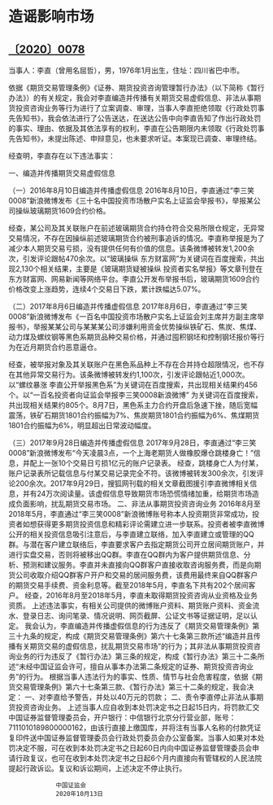 # 造谣影响市场

## [〔2020〕0078](http://www.csrc.gov.cn/pub/zjhpublic/G00306212/202102/t20210224_393059.htm)

 
当事人：李直（曾用名屈哲），男，1976年1月出生，住址：四川省巴中市。

依据《期货交易管理条例》《证券、期货投资咨询管理暂行办法》（以下简称《暂行办法》）的有关规定，我会对李直编造并传播有关期货交易虚假信息、非法从事期货投资咨询业务等行为进行了立案调查、审理，当事人李直拒绝领取《行政处罚事先告知书》，我会依法进行了公告送达，在送达公告中向李直告知了作出行政处罚的事实、理由、依据及其依法享有的权利，李直在公告期限内未领取《行政处罚事先告知书》，未提出陈述、申辩意见，也未要求听证。本案现已调查、审理终结。

经查明，李直存在以下违法事实：

一、编造并传播期货交易虚假信息

（一）2016年8月10日编造并传播虚假信息
2016年8月10日，李直通过“李三笑0008”新浪微博发布《三十名中国投资市场散户实名上证监会举报书》，举报某公司操纵玻璃期货1609合约价格。

经查，某公司及其关联账户在前述玻璃期货合约持仓符合交易所限仓规定，无异常交易情况，不存在因操纵前述玻璃期货合约被刑事追诉的情况。李直称举报是为了减少本人期货交易亏损，没有提供任何有价值的信息。该条微博被转发1,200余次，引发评论跟帖470余次。以“玻璃操纵 东方财富网”为关键词在百度搜索，共出现2,130个相关结果，主要是《玻璃期货疑被操纵 投资者实名举报》等文章刊登在东方财富网、网易新闻等网络平台。李直公开发布举报书后，玻璃期货1609合约价格改变上涨趋势，连续4个交易日下跌，累计跌幅达5.07%。

（二）2017年8月6日编造并传播虚假信息
2017年8月6日，李直通过“李三笑0008”新浪微博发布《一百名中国投资市场散户实名上证监会刘主席并方副主席举报书》，举报某某公司与某某某公司涉嫌利用资金优势操纵铁矿石、焦炭、焦煤、动力煤及螺纹钢等黑色系期货品种交易价格，并通过囤积钢坯和控制钢坯报价等行为在近月期货合约恶意逼仓。

经查，被举报对象及其关联账户在黑色系品种上不存在合并持仓超限情况，也不存在其他异常交易行为。该条微博被转发约1,100次，引发评论跟帖近1,000次。以“螺纹暴涨 李直公开举报黑色系”为关键词在百度搜索，共出现相关结果约456个。以“一百名投资者向证监会举报李三笑0008新浪微博” 为关键词在百度搜索，共出现相关结果约805个。8月7日，黑色系主力合约开盘后急速下挫，随后宽幅震荡，铁矿石期货1801合约振幅为7%、焦炭期货1801合约振幅为6%、焦煤期货1801合约振幅为6%，明显超出日常波动幅度。

（三）2017年9月28日编造并传播虚假信息
2017年9月28日，李直通过“李三笑0008”新浪微博发布“今天凌晨3点，一个上海老期货人做橡胶爆仓跳楼身亡！”信息，并配上一张10个交易日亏损1亿元的账户记录表。
经查，跳楼身亡人为付某，账户记录表所记载信息与付某交易记录完全不符。该微博被转发300余次，引发评论200余次。2017年9月29日，搜狐网刊载的相关文章截图援引李直微博相关信息，并有24万次阅读量。该虚假信息导致期货市场恐慌情绪加重，给期货市场造成负面影响，扰乱期货交易市场。
二、非法从事期货投资咨询业务
2016年8月至2018年5月，李直通过“李三笑0008”新浪微博账号称本人投资期货非常成功，投资者如想获得更多期货投资信息和精彩评论需建立进一步联系。投资者被李直微博公开的相关投资信息吸引注意后，与李直建立联络，加入李直建立或管理的QQ群。与潜在客户建立联络后，李直要求客户去指定期货公司开立居间期货账户，并进行实盘交易，否则将被移出QQ群。李直在QQ群内为客户提供期货信息、分析、预测和建议服务。李直并未直接向QQ群客户直接收取咨询服务费，而是向期货公司收取介绍QQ群客户开户和交易的居间服务费，该费用最终来自QQ群客户的期货交易手续费、资金利息等。截至2018年5月，李直名下共有202个居间客户。
经查，2016年8月至2018年5月，李直未取得期货投资咨询从业资格及业务资质。
上述违法事实，有相关公司提供的微博账户资料、期货账户资料、资金流水、登录日志、询问笔录、情况说明、网页截屏、公证文书等证据证明，足以认定。
我会认为，李直编造并传播虚假信息的行为违反了《期货交易管理条例》第三十九条的规定，构成《期货交易管理条例》第六十七条第三款所述“编造并且传播有关期货交易的虚假信息，扰乱期货交易市场”的行为；其非法从事期货投资咨询业务的行为违反了《暂行办法》第三条的规定，构成《暂行办法》第三十二条所述“未经中国证监会许可，擅自从事本办法第二条规定的证券、期货投资咨询业务”的行为。
根据当事人违法行为的事实、性质、情节与社会危害程度，依据《期货交易管理条例》第六十七条第三款、《暂行办法》第三十二条的规定，我会决定：
一、对李直给予警告，并处以40万元的罚款；
二、责令李直停止非法从事期货投资咨询业务。
上述当事人应自收到本处罚决定书之日起15日内，将罚款汇交中国证券监督管理委员会，开户银行：中信银行北京分行营业部，账号：7111010189800000162，由该行直接上缴国库，并将注有当事人名称的付款凭证复印件送中国证券监督管理委员会行政处罚委员会办公室备案。当事人如果对本处罚决定不服，可在收到本处罚决定书之日起60日内向中国证券监督管理委员会申请行政复议，也可在收到本处罚决定书之日起6个月内直接向有管辖权的人民法院提起行政诉讼。复议和诉讼期间，上述决定不停止执行。
 
                 中国证监会 
                 2020年10月13日 